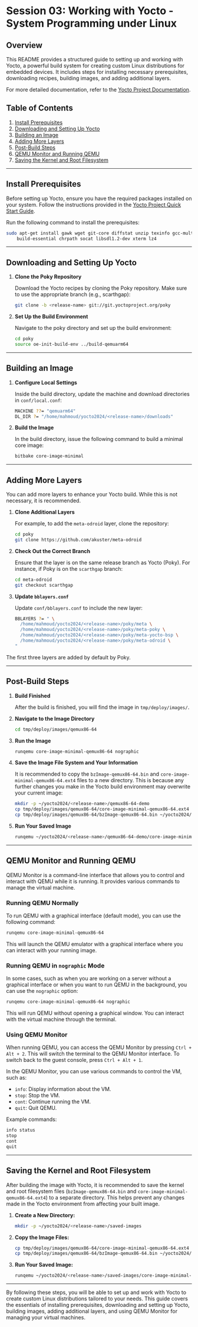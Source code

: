 # Session 03: Working with Yocto - System Programming under Linux

## Overview

This README provides a structured guide to setting up and working with Yocto, a powerful build system for creating custom Linux distributions for embedded devices. It includes steps for installing necessary prerequisites, downloading recipes, building images, and adding additional layers.

For more detailed documentation, refer to the [Yocto Project Documentation](https://docs.yoctoproject.org/index.html).

## Table of Contents

1. [Install Prerequisites](#install-prerequisites)
2. [Downloading and Setting Up Yocto](#downloading-and-setting-up-yocto)
3. [Building an Image](#building-an-image)
4. [Adding More Layers](#adding-more-layers)
5. [Post-Build Steps](#post-build-steps)
6. [QEMU Monitor and Running QEMU](#qemu-monitor-and-running-qemu)
7. [Saving the Kernel and Root Filesystem](#saving-the-kernel-and-root-filesystem)

---

## Install Prerequisites

Before setting up Yocto, ensure you have the required packages installed on your system. Follow the instructions provided in the [Yocto Project Quick Start Guide](https://docs.yoctoproject.org/brief-yoctoprojectqs/index.html).

Run the following command to install the prerequisites:

```sh
sudo apt-get install gawk wget git-core diffstat unzip texinfo gcc-multilib \
    build-essential chrpath socat libsdl1.2-dev xterm lz4
```

---

## Downloading and Setting Up Yocto

1. **Clone the Poky Repository**

   Download the Yocto recipes by cloning the Poky repository. Make sure to use the appropriate branch (e.g., scarthgap):

   ```sh
   git clone -b <release-name> git://git.yoctoproject.org/poky
   ```

2. **Set Up the Build Environment**

   Navigate to the poky directory and set up the build environment:

   ```sh
   cd poky
   source oe-init-build-env ../build-qemuarm64
   ```

---

## Building an Image

1. **Configure Local Settings**

   Inside the build directory, update the machine and download directories in `conf/local.conf`:

   ```sh
   MACHINE ??= "qemuarm64"
   DL_DIR ?= "/home/mahmoud/yocto2024/<release-name>/downloads"
   ```

2. **Build the Image**

   In the build directory, issue the following command to build a minimal core image:

   ```sh
   bitbake core-image-minimal
   ```

---

## Adding More Layers

You can add more layers to enhance your Yocto build. While this is not necessary, it is recommended.

1. **Clone Additional Layers**

   For example, to add the `meta-odroid` layer, clone the repository:

   ```sh
   cd poky
   git clone https://github.com/akuster/meta-odroid
   ```

2. **Check Out the Correct Branch**

   Ensure that the layer is on the same release branch as Yocto (Poky). For instance, if Poky is on the `scarthgap` branch:

   ```sh
   cd meta-odroid
   git checkout scarthgap
   ```

3. **Update `bblayers.conf`**

   Update `conf/bblayers.conf` to include the new layer:

   ```sh
   BBLAYERS ?= " \
     /home/mahmoud/yocto2024/<release-name>/poky/meta \
     /home/mahmoud/yocto2024/<release-name>/poky/meta-poky \
     /home/mahmoud/yocto2024/<release-name>/poky/meta-yocto-bsp \
     /home/mahmoud/yocto2024/<release-name>/poky/meta-odroid \
   "
   ```

The first three layers are added by default by Poky.

---

## Post-Build Steps

1. **Build Finished**

   After the build is finished, you will find the image in `tmp/deploy/images/`.

2. **Navigate to the Image Directory**

   ```sh
   cd tmp/deploy/images/qemux86-64
   ```

3. **Run the Image**

   ```sh
   runqemu core-image-minimal-qemux86-64 nographic
   ```

4. **Save the Image File System and Your Information**

   It is recommended to copy the `bzImage-qemux86-64.bin` and `core-image-minimal-qemux86-64.ext4` files to a new directory. This is because any further changes you make in the Yocto build environment may overwrite your current image:

   ```sh
   mkdir -p ~/yocto2024/<release-name>/qemux86-64-demo
   cp tmp/deploy/images/qemux86-64/core-image-minimal-qemux86-64.ext4 ~/yocto2024/<release-name>/qemux86-64-demo
   cp tmp/deploy/images/qemux86-64/bzImage-qemux86-64.bin ~/yocto2024/<release-name>/qemux86-64-demo 
   ```

5. **Run Your Saved Image**

   ```sh
   runqemu ~/yocto2024/<release-name>/qemux86-64-demo/core-image-minimal-qemux86-64.ext4 ~/yocto2024/<release-name>/qemux86-64-demo/bzImage-qemux86-64.bin nographic
   ```

---

## QEMU Monitor and Running QEMU

QEMU Monitor is a command-line interface that allows you to control and interact with QEMU while it is running. It provides various commands to manage the virtual machine.

### Running QEMU Normally

To run QEMU with a graphical interface (default mode), you can use the following command:

```sh
runqemu core-image-minimal-qemux86-64
```

This will launch the QEMU emulator with a graphical interface where you can interact with your running image.

### Running QEMU in `nographic` Mode

In some cases, such as when you are working on a server without a graphical interface or when you want to run QEMU in the background, you can use the `nographic` option:

```sh
runqemu core-image-minimal-qemux86-64 nographic
```

This will run QEMU without opening a graphical window. You can interact with the virtual machine through the terminal.

### Using QEMU Monitor

When running QEMU, you can access the QEMU Monitor by pressing `Ctrl + Alt + 2`. This will switch the terminal to the QEMU Monitor interface. To switch back to the guest console, press `Ctrl + Alt + 1`.

In the QEMU Monitor, you can use various commands to control the VM, such as:

- `info`: Display information about the VM.
- `stop`: Stop the VM.
- `cont`: Continue running the VM.
- `quit`: Quit QEMU.

Example commands:

```sh
info status
stop
cont
quit
```

---

## Saving the Kernel and Root Filesystem

After building the image with Yocto, it is recommended to save the kernel and root filesystem files (`bzImage-qemux86-64.bin` and `core-image-minimal-qemux86-64.ext4`) to a separate directory. This helps prevent any changes made in the Yocto environment from affecting your built image.

1. **Create a New Directory:**

   ```sh
   mkdir -p ~/yocto2024/<release-name>/saved-images
   ```

2. **Copy the Image Files:**

   ```sh
   cp tmp/deploy/images/qemux86-64/core-image-minimal-qemux86-64.ext4 ~/yocto2024/<release-name>/saved-images
   cp tmp/deploy/images/qemux86-64/bzImage-qemux86-64.bin ~/yocto2024/<release-name>/saved-images
   ```

3. **Run Your Saved Image:**

   ```sh
   runqemu ~/yocto2024/<release-name>/saved-images/core-image-minimal-qemux86-64.ext4 ~/yocto2024/<release-name>/saved-images/bzImage-qemux86-64.bin nographic
   ```

---

By following these steps, you will be able to set up and work with Yocto to create custom Linux distributions tailored to your needs. This guide covers the essentials of installing prerequisites, downloading and setting up Yocto, building images, adding additional layers, and using QEMU Monitor for managing your virtual machines.
